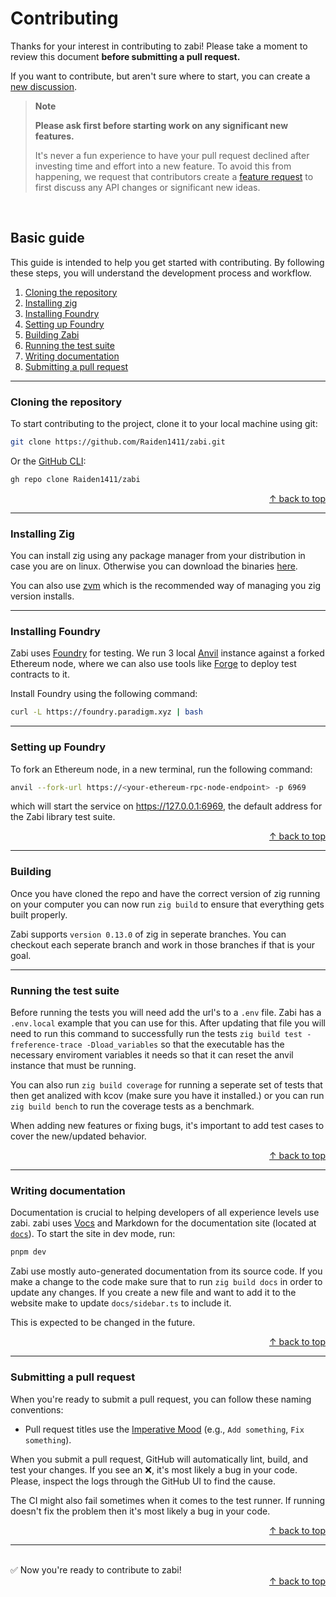 # Contributing

Thanks for your interest in contributing to zabi! Please take a moment to review this document **before submitting a pull request.**

If you want to contribute, but aren't sure where to start, you can create a [new discussion](https://github.com/Raiden1411/zabi/discussions).

> **Note**
>
> **Please ask first before starting work on any significant new features.**
>
> It's never a fun experience to have your pull request declined after investing time and effort into a new feature. To avoid this from happening, we request that contributors create a [feature request](https://github.com/Raiden1411/zabi/discussions/new?category=ideas) to first discuss any API changes or significant new ideas.

<br>

## Basic guide

This guide is intended to help you get started with contributing. By following these steps, you will understand the development process and workflow.

1. [Cloning the repository](#cloning-the-repository)
2. [Installing zig](#installing-zig)
3. [Installing Foundry](#installing-foundry)
4. [Setting up Foundry](#setting-up-foundry)
5. [Building Zabi](#building)
6. [Running the test suite](#running-the-test-suite)
7. [Writing documentation](#writing-documentation)
8. [Submitting a pull request](#submitting-a-pull-request)

---

### Cloning the repository

To start contributing to the project, clone it to your local machine using git:

```bash
git clone https://github.com/Raiden1411/zabi.git 
```

Or the [GitHub CLI](https://cli.github.com):

```bash
gh repo clone Raiden1411/zabi
```

<div align="right">
  <a href="#basic-guide">&uarr; back to top</a></b>
</div>

---

### Installing Zig

You can install zig using any package manager from your distribution in case you are on linux. Otherwise you can download the binaries [here](https://ziglang.org/download/).

You can also use [zvm](https://www.zvm.app/) which is the recommended way of managing you zig version installs.

---

### Installing Foundry

Zabi uses [Foundry](https://book.getfoundry.sh/) for testing. We run 3 local [Anvil](https://github.com/foundry-rs/foundry/tree/master/anvil) instance against a forked Ethereum node, where we can also use tools like [Forge](https://book.getfoundry.sh/forge/) to deploy test contracts to it.

Install Foundry using the following command:

```bash
curl -L https://foundry.paradigm.xyz | bash
```

---

### Setting up Foundry

To fork an Ethereum node, in a new terminal, run the following command:

```bash
anvil --fork-url https://<your-ethereum-rpc-node-endpoint> -p 6969
```
which will start the service on https://127.0.0.1:6969, the default address for the Zabi library test suite.

<div align="right">
  <a href="#basic-guide">&uarr; back to top</a></b>
</div>

---

### Building

Once you have cloned the repo and have the correct version of zig running on your computer you can now run `zig build` to ensure that everything gets built properly.

Zabi supports `version 0.13.0` of zig in seperate branches. You can checkout each seperate branch and work in those branches if that is your goal.

---

### Running the test suite

Before running the tests you will need add the url's to a `.env` file. Zabi has a `.env.local` example that you can use for this. After updating that file you will need to run this command to successfully run the tests `zig build test -freference-trace -Dload_variables` so that the executable has the necessary enviroment variables it needs so that it can reset the anvil instance that must be running.

You can also run `zig build coverage` for running a seperate set of tests that then get analized with kcov (make sure you have it installed.) or you can run `zig build bench` to run the coverage tests as a benchmark.

When adding new features or fixing bugs, it's important to add test cases to cover the new/updated behavior.

<div align="right">
  <a href="#basic-guide">&uarr; back to top</a></b>
</div>

---

### Writing documentation

Documentation is crucial to helping developers of all experience levels use zabi. zabi uses [Vocs](https://vocs.dev) and Markdown for the documentation site (located at [`docs`](../docs)). To start the site in dev mode, run:

```bash
pnpm dev 
```

Zabi use mostly auto-generated documentation from its source code. If you make a change to the code make sure that to run `zig build docs` in order to update any changes.
If you create a new file and want to add it to the website make to update `docs/sidebar.ts` to include it.

This is expected to be changed in the future.

<div align="right">
  <a href="#basic-guide">&uarr; back to top</a></b>
</div>

---

### Submitting a pull request

When you're ready to submit a pull request, you can follow these naming conventions:

- Pull request titles use the [Imperative Mood](https://en.wikipedia.org/wiki/Imperative_mood) (e.g., `Add something`, `Fix something`).

When you submit a pull request, GitHub will automatically lint, build, and test your changes. If you see an ❌, it's most likely a bug in your code. Please, inspect the logs through the GitHub UI to find the cause.

The CI might also fail sometimes when it comes to the test runner. If running doesn't fix the problem then it's most likely a bug in your code.

<div align="right">
  <a href="#basic-guide">&uarr; back to top</a></b>
</div>

---

<br>

<div>
  ✅ Now you're ready to contribute to zabi!
</div>

<div align="right">
  <a href="#advanced-guide">&uarr; back to top</a></b>
</div>

